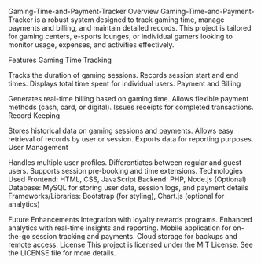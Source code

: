 Gaming-Time-and-Payment-Tracker
Overview
Gaming-Time-and-Payment-Tracker is a robust system designed to track gaming time, manage payments and billing, and maintain detailed records. This project is tailored for gaming centers, e-sports lounges, or individual gamers looking to monitor usage, expenses, and activities effectively.

Features
Gaming Time Tracking

Tracks the duration of gaming sessions.
Records session start and end times.
Displays total time spent for individual users.
Payment and Billing

Generates real-time billing based on gaming time.
Allows flexible payment methods (cash, card, or digital).
Issues receipts for completed transactions.
Record Keeping

Stores historical data on gaming sessions and payments.
Allows easy retrieval of records by user or session.
Exports data for reporting purposes.
User Management

Handles multiple user profiles.
Differentiates between regular and guest users.
Supports session pre-booking and time extensions.
Technologies Used
Frontend: HTML, CSS, JavaScript
Backend: PHP, Node.js (Optional)
Database: MySQL for storing user data, session logs, and payment details
Frameworks/Libraries: Bootstrap (for styling), Chart.js (optional for analytics)

Future Enhancements
Integration with loyalty rewards programs.
Enhanced analytics with real-time insights and reporting.
Mobile application for on-the-go session tracking and payments.
Cloud storage for backups and remote access.
License
This project is licensed under the MIT License. See the LICENSE file for more details.
